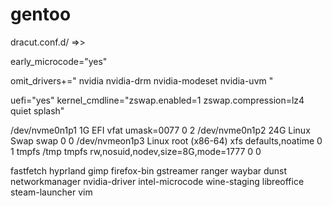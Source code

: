 # gentoo

dracut.conf.d/ =>> 

early_microcode="yes"

omit_drivers+=" nvidia nvidia-drm nvidia-modeset nvidia-uvm "

uefi="yes"
kernel_cmdline="zswap.enabled=1 zswap.compression=lz4 quiet splash"

/dev/nvme0n1p1 1G EFI vfat umask=0077 0 2
/dev/nvme0n1p2 24G Linux Swap swap 0 0
/dev/nvmeon1p3 Linux root (x86-64) xfs defaults,noatime 0 1
tmpfs /tmp tmpfs rw,nosuid,nodev,size=8G,mode=1777 0 0

fastfetch hyprland gimp firefox-bin gstreamer ranger waybar dunst networkmanager nvidia-driver intel-microcode wine-staging libreoffice steam-launcher vim
